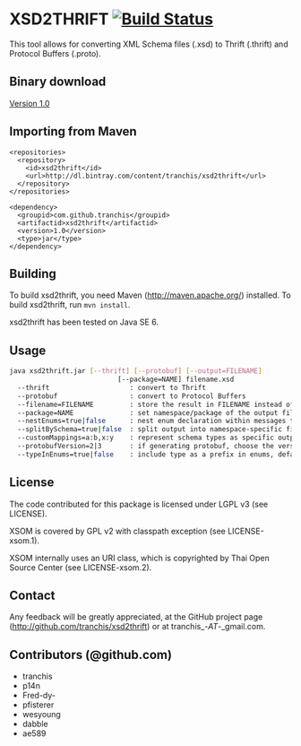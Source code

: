 # XSD2THRIFT [![Build Status](https://travis-ci.org/tranchis/xsd2thrift.png?branch=master)](https://travis-ci.org/tranchis/xsd2thrift)

This tool allows for converting XML Schema files (.xsd) to Thrift (.thrift) and
Protocol Buffers (.proto).

## Binary download

[Version 1.0](http://dl.bintray.com/content/tranchis/xsd2thrift/com/github/tranchis/xsd2thrift/1.0/xsd2thrift-1.0-onejar.jar?direct)

## Importing from Maven

    <repositories>
      <repository>
        <id>xsd2thrift</id>
        <url>http://dl.bintray.com/content/tranchis/xsd2thrift</url>
      </repository>
    </repositories>
    
    <dependency>
      <groupid>com.github.tranchis</groupid>
      <artifactid>xsd2thrift</artifactid>
      <version>1.0</version>
      <type>jar</type>
    </dependency>

## Building

To build xsd2thrift, you need Maven (http://maven.apache.org/) installed. To build xsd2thrift, run `mvn install`.

xsd2thrift has been tested on Java SE 6.

## Usage

```bash
java xsd2thrift.jar [--thrift] [--protobuf] [--output=FILENAME]
                           [--package=NAME] filename.xsd
  --thrift                    : convert to Thrift
  --protobuf                  : convert to Protocol Buffers
  --filename=FILENAME         : store the result in FILENAME instead of standard output
  --package=NAME              : set namespace/package of the output file
  --nestEnums=true|false      : nest enum declaration within messages that reference them, only supported by protobuf, defaults to true
  --splitBySchema=true|false  : split output into namespace-specific files, defaults to false
  --customMappings=a:b,x:y    : represent schema types as specific output types
  --protobufVersion=2|3       : if generating protobuf, choose the version (2 or 3)
  --typeInEnums=true|false    : include type as a prefix in enums, defaults to true
```

## License

The code contributed for this package is licensed under LGPL v3 (see LICENSE).

XSOM is covered by GPL v2 with classpath exception (see LICENSE-xsom.1).

XSOM internally uses an URI class, which is copyrighted by Thai Open Source
Center (see LICENSE-xsom.2).

## Contact

Any feedback will be greatly appreciated, at the GitHub project page
(http://github.com/tranchis/xsd2thrift) or at tranchis_-_AT_-_gmail.com.

## Contributors (@github.com)

* tranchis
* p14n
* Fred-dy-
* pfisterer
* wesyoung
* dabble
* ae589

